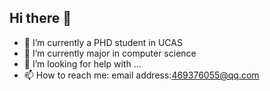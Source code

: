 ## Hi there 👋

- 🔭 I’m currently a PHD student in UCAS 
- 🌱 I’m currently major in computer science
- 🤔 I’m looking for help with ...
- 📫 How to reach me: email address:469376055@qq.com

